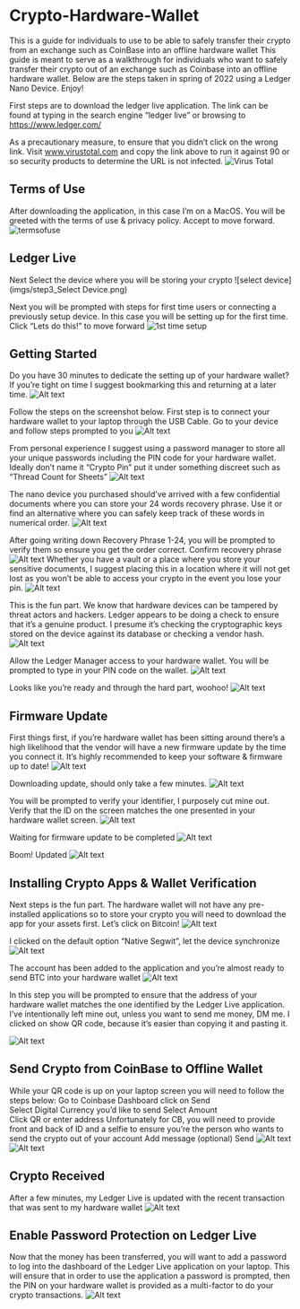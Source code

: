 # Crypto-Hardware-Wallet
This is a guide for individuals to use to be able to safely transfer their crypto from an exchange such as CoinBase into an offline hardware wallet
This guide is meant to serve as a walkthrough for individuals who want to safely transfer their crypto out of an exchange such as Coinbase into an offline hardware wallet. Below are the steps taken in spring of 2022 using a Ledger Nano Device. Enjoy! 


First steps are to download the ledger live application. The link can be found at typing in the search engine “ledger live” or browsing to https://www.ledger.com/

As a precautionary measure, to ensure that you didn’t click on the wrong link. Visit www.virustotal.com and copy the link above to run it against 90 or so security products to determine the URL is not infected. 
 ![Virus Total](imgs/step1_virustotal.png)


## Terms of Use
After downloading the application, in this case I’m on a MacOS. You will be greeted with the terms of use & privacy policy. Accept to move forward. 
![termsofuse](imgs/step2_termsofuse.png)

## Ledger Live 
Next Select the device where you will be storing your crypto
![select device](imgs/step3_Select Device.png)

Next you will be prompted with steps for first time users or connecting a previously setup device. In this case you will be setting up for the first time. 
Click “Lets do this!” to move forward
![1st time setup](imgs/step4_firsttimesetup.png)

## Getting Started
Do you have 30 minutes to dedicate the setting up of your hardware wallet? If you’re tight on time I suggest bookmarking this and returning at a later time. 
![Alt text](imgs/step5_basics.png)

Follow the steps on the screenshot below. First step is to connect your hardware wallet to your laptop through the USB Cable. Go to your device and follow steps prompted to you
![Alt text](imgs/step6_getstarted.png)

From personal experience I suggest using a password manager to store all your unique passwords including the PIN code for your hardware wallet. Ideally don’t name it “Crypto Pin” put it under something discreet such as “Thread Count for Sheets” 
![Alt text](imgs/step7_pincode.png)

The nano device you purchased should’ve arrived with a few confidential documents where you can store your 24 words recovery phrase. Use it or find an alternative where you can safely keep track of these words in numerical order. 
![Alt text](imgs/step8_writerecoveryphrases.png)

After going writing down Recovery Phrase 1-24, you will be prompted to verify them so ensure you get the order correct. 
Confirm recovery phrase
![Alt text](imgs/step9_confirm.png)
Whether you have a vault or a place where you store your sensitive documents, I suggest placing this in a location where it will not get lost as you won’t be able to access your crypto in the event you lose your pin. 
![Alt text](imgs/step10_hidephrases.png)

This is the fun part. We know that hardware devices can be tampered by threat actors and hackers. Ledger appears to be doing a check to ensure that it’s a genuine product. I presume it’s checking the cryptographic keys stored on the device against its database or checking a vendor hash. 
![Alt text](imgs/step11_hardwarecheck.png)


Allow the Ledger Manager access to your hardware wallet. You will be prompted to type in your PIN code on the wallet. 
![Alt text](imgs/step12_allowmanagerapp.png)

Looks like you’re ready and through the hard part, woohoo! 
![Alt text](imgs/step13_successcheck.png)

## Firmware Update
First things first, if you’re hardware wallet has been sitting around there’s a high likelihood that the vendor will have a new firmware update by the time you connect it. It’s highly recommended to keep your software & firmware up to date! 
![Alt text](imgs/step13b_firmwareupdatewindow.png)

Downloading update, should only take a few minutes. 
![Alt text](imgs/step13c_downloadingupdateinstaller.png)

You will be prompted to verify your identifier, I purposely cut mine out. Verify that the ID on the screen matches the one presented in your hardware wallet screen. 
![Alt text](imgs/step14_identifiercheck.png)

Waiting for firmware update to be completed
![Alt text](imgs/step15_updateinprogress.png)

Boom! Updated
![Alt text](imgs/step16_updateconfirmed.png)

## Installing Crypto Apps & Wallet Verification
Next steps is the fun part. The hardware wallet will not have any pre-installed applications so to store your crypto you will need to download the app for your assets first. Let’s click on Bitcoin! 
![Alt text](imgs/step17_installapps.png)

I clicked on the default option “Native Segwit”, let the device synchronize
![Alt text](imgs/step18_btcaccountadd.png)

The account has been added to the application and you’re almost ready to send BTC into your hardware wallet
![Alt text](imgs/step19.png)

In this step you will be prompted to ensure that the address of your hardware wallet matches the one identified by the Ledger Live application. I’ve intentionally left mine out, unless you want to send me money, DM me. I clicked on show QR code, because it’s easier than copying it and pasting it. 

![Alt text](imgs/step20_QRcode.png)

## Send Crypto from CoinBase to Offline Wallet
While your QR code is up on your laptop screen you will need to follow the steps below: 
Go to Coinbase Dashboard 
click on Send  
Select Digital Currency you’d like to send 
Select Amount  
Click QR or enter address 
Unfortunately for CB, you will need to provide front and back of ID and a selfie to ensure you’re the person who wants to send the crypto out of your account
Add message (optional)
Send
![Alt text](imgs/step21_coinbasesend.png)
![Alt text](imgs/step22_successfulsend.png)

## Crypto Received
After a few minutes, my Ledger Live is updated with the recent transaction that was sent to my hardware wallet
![Alt text](imgs/step23_BTCintoWallet.png)

## Enable Password Protection on Ledger Live
Now that the money has been transferred, you will want to add a password to log into the dashboard of the Ledger Live application on your laptop. This will ensure that in order to use the application a password is prompted, then the PIN on your hardware wallet is provided as a multi-factor to do your crypto transactions. 
![Alt text](imgs/step24_managersettings.png)



